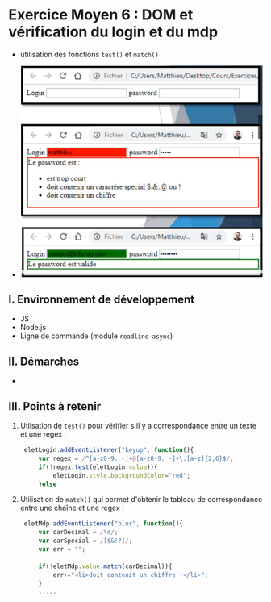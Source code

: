 # Exercice Moyen 6 : DOM et vérification du login et du mdp

- utilisation des fonctions `test()` et `match()` 
  
- ![capture exo6](ex6.png)

## I. Environnement de développement

* JS
* Node.js
* Ligne de commande (module `readline-async`)

## II. Démarches
- 


## III. Points à retenir

1. Utilsation de `test()` pour vérifier s'il y a correspondance entre un texte et une regex :
   
   ```js
    eletLogin.addEventListener("keyup", function(){
        var regex = /^[a-z0-9._-]+@[a-z0-9._-]+\.[a-z]{2,6}$/;
        if(!regex.test(eletLogin.value)){
            eletLogin.style.backgroundColor="red";
        }else
   ```
2. Utilisation de `match()` qui permet d'obtenir le tableau de correspondance entre une chaîne et une regex :
   ```js
    eletMdp.addEventListener("blur", function(){
        var carDecimal = /\d/;
        var carSpecial = /[$&!?]/;
        var err = "";
        
        if(!eletMdp.value.match(carDecimal)){
            err+="<li>doit contenit un chiffre !</li>";
        }
        .....
   ```